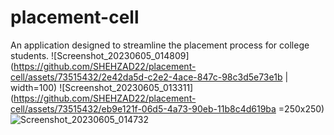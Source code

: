 # placement-cell
An application designed to streamline the placement process for college students.
![Screenshot_20230605_014809](https://github.com/SHEHZAD22/placement-cell/assets/73515432/2e42da5d-c2e2-4ace-847c-98c3d5e73e1b | width=100)
![Screenshot_20230605_013311](https://github.com/SHEHZAD22/placement-cell/assets/73515432/eb9e121f-06d5-4a73-90eb-11b8c4d619ba =250x250) 
![Screenshot_20230605_014732](https://github.com/SHEHZAD22/placement-cell/assets/73515432/2fea3015-a7d2-413f-812d-a812af954567)
